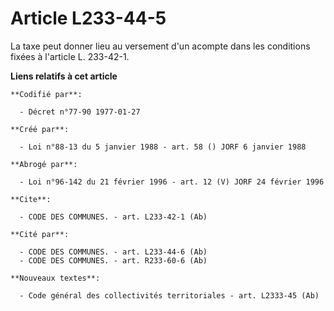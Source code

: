 # Article L233-44-5

La taxe peut donner lieu au versement d'un acompte dans les conditions fixées à l'article L. 233-42-1.

**Liens relatifs à cet article**

	**Codifié par**:

	  - Décret n°77-90 1977-01-27

	**Créé par**:

	  - Loi n°88-13 du 5 janvier 1988 - art. 58 () JORF 6 janvier 1988

	**Abrogé par**:

	  - Loi n°96-142 du 21 février 1996 - art. 12 (V) JORF 24 février 1996

	**Cite**:

	  - CODE DES COMMUNES. - art. L233-42-1 (Ab)

	**Cité par**:

	  - CODE DES COMMUNES. - art. L233-44-6 (Ab)
	  - CODE DES COMMUNES. - art. R233-60-6 (Ab)

	**Nouveaux textes**:

	  - Code général des collectivités territoriales - art. L2333-45 (Ab)
